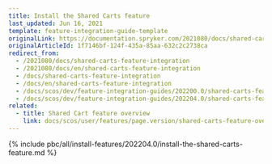 ```yaml
---
title: Install the Shared Carts feature
last_updated: Jun 16, 2021
template: feature-integration-guide-template
originalLink: https://documentation.spryker.com/2021080/docs/shared-carts-feature-integration
originalArticleId: 1f7146bf-124f-435a-85aa-632c2c2738ca
redirect_from:
  - /2021080/docs/shared-carts-feature-integration
  - /2021080/docs/en/shared-carts-feature-integration
  - /docs/shared-carts-feature-integration
  - /docs/en/shared-carts-feature-integration
  - /docs/scos/dev/feature-integration-guides/202200.0/shared-carts-feature-integration.html
  - /docs/scos/dev/feature-integration-guides/202204.0/shared-carts-feature-integration.html  
related:
  - title: Shared Cart feature overview
    link: docs/scos/user/features/page.version/shared-carts-feature-overview.html
---
```


{% include pbc/all/install-features/202204.0/install-the-shared-carts-feature.md %} <!-- To edit, see /_includes/pbc/all/install-features/202204.0/install-the-shared-carts-feature.md -->
